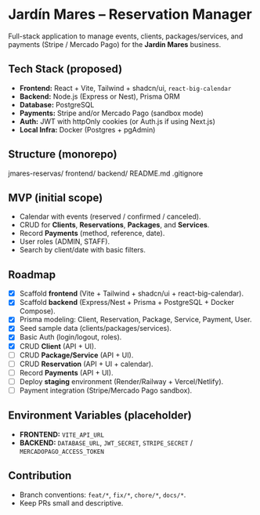 # Jardín Mares – Reservation Manager

Full-stack application to manage events, clients, packages/services, and payments (Stripe / Mercado Pago) for the **Jardín Mares** business.

## Tech Stack (proposed)
- **Frontend:** React + Vite, Tailwind + shadcn/ui, `react-big-calendar`
- **Backend:** Node.js (Express or Nest), Prisma ORM
- **Database:** PostgreSQL
- **Payments:** Stripe and/or Mercado Pago (sandbox mode)
- **Auth:** JWT with httpOnly cookies (or Auth.js if using Next.js)
- **Local Infra:** Docker (Postgres + pgAdmin)

## Structure (monorepo)
jmares-reservas/
frontend/
backend/
README.md
.gitignore


## MVP (initial scope)
- Calendar with events (reserved / confirmed / canceled).
- CRUD for **Clients**, **Reservations**, **Packages**, and **Services**.
- Record **Payments** (method, reference, date).
- User roles (ADMIN, STAFF).
- Search by client/date with basic filters.

## Roadmap
- [x] Scaffold **frontend** (Vite + Tailwind + shadcn/ui + react-big-calendar).
- [x] Scaffold **backend** (Express/Nest + Prisma + PostgreSQL + Docker Compose).
- [x] Prisma modeling: Client, Reservation, Package, Service, Payment, User.
- [x] Seed sample data (clients/packages/services).
- [x] Basic Auth (login/logout, roles).
- [x] CRUD **Client** (API + UI).
- [ ] CRUD **Package/Service** (API + UI).
- [ ] CRUD **Reservation** (API + UI + calendar).
- [ ] Record **Payments** (API + UI).
- [ ] Deploy **staging** environment (Render/Railway + Vercel/Netlify).
- [ ] Payment integration (Stripe/Mercado Pago sandbox).

## Environment Variables (placeholder)
- **FRONTEND:** `VITE_API_URL`
- **BACKEND:** `DATABASE_URL`, `JWT_SECRET`, `STRIPE_SECRET` / `MERCADOPAGO_ACCESS_TOKEN`
 
## Contribution
- Branch conventions: `feat/*`, `fix/*`, `chore/*`, `docs/*`.
- Keep PRs small and descriptive.
